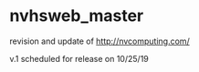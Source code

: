 # nvhsweb_master

revision and update of http://nvcomputing.com/

v.1 scheduled for release on 10/25/19
